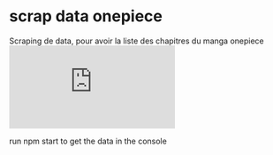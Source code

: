 # scrap data onepiece  

Scraping de data, pour avoir la liste des chapitres du manga onepiece  
![data_scrapper](https://zupimages.net/viewer.php?id=21/45/owwl.png)  

run npm start to get the data in the console 
